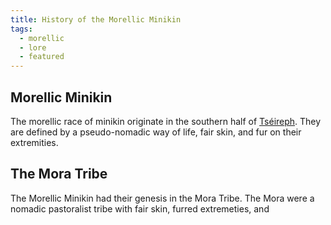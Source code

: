 ```yaml
---
title: History of the Morellic Minikin
tags:
  - morellic
  - lore
  - featured
---
```

## Morellic Minikin
The morellic race of minikin originate in the southern half of [Tséireph](lore/locations/tseireph.md). They are defined by a pseudo-nomadic way of life, fair skin, and fur on their extremities.

## The Mora Tribe
The Morellic Minikin had their genesis in the Mora Tribe. The Mora were a nomadic pastoralist tribe with fair skin, furred extremeties, and 